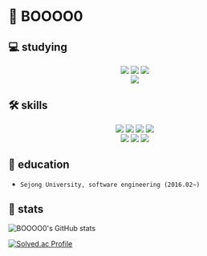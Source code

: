 # 👋 BOOOO0 

💻 studying
---
<div align="center">
  <img src="https://img.shields.io/badge/Terraform-7B42BC?style=for-the-badge&logo=Terraform&logoColor=white">
  <img src="https://img.shields.io/badge/Jenkins-D24939?style=for-the-badge&logo=Jenkins&logoColor=black">
  <img src="https://img.shields.io/badge/Ansible-EE0000?style=for-the-badge&logo=Ansible&logoColor=black">
  <br/>
  <img src="https://img.shields.io/badge/Spring-6DB33F?style=for-the-badge&logo=Spring&logoColor=black">
  <br/>
</div>

🛠 skills
--- 
<div align="center">
  <img src="https://img.shields.io/badge/javascript-F7DF1E?style=for-the-badge&logo=javascript&logoColor=black"> 
  <img src="https://img.shields.io/badge/react-61DAFB?style=for-the-badge&logo=react&logoColor=black">
  <img src="https://img.shields.io/badge/node.js-339933?style=for-the-badge&logo=Node.js&logoColor=white">
  <img src="https://img.shields.io/badge/mysql-4479A1?style=for-the-badge&logo=mysql&logoColor=white">
  <br>
  <img src="https://img.shields.io/badge/linux-FCC624?style=for-the-badge&logo=linux&logoColor=black">
  <img src="https://img.shields.io/badge/Docker-2496ED?style=for-the-badge&logo=Docker&logoColor=black">
  <img src="https://img.shields.io/badge/AWS-232F3E?style=for-the-badge&logo=Amazon AWS&logoColor=white">
  <br/>
</div>

📖 education
---
- `Sejong University, software engineering (2016.02~)`

📄 stats
---
![BOOOO0's GitHub stats](https://github-readme-stats.vercel.app/api?username=BOOOO0&show_icons=true&theme=tokyonight)      
  

[![Solved.ac Profile](http://mazassumnida.wtf/api/v2/generate_badge?boj=qndud0206)](https://solved.ac/qndud0206/)
